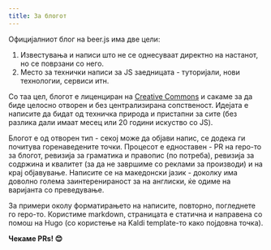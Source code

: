 ```yaml
---
title: За блогот
---
```


Официјалниот блог на beer.js има две цели:

1. Известувања и написи што не се однесуваат директно на настанот, но се поврзани со него. 
2. Место за технички написи за JS заедницата - туторијали, нови технологии, сервиси итн.

Со таа цел, блогот е лиценциран на [Creative Commons](https://en.wikipedia.org/wiki/Creative_Commons_license) и сакаме за да биде целосно отворен и без централизирана сопственост. Идејата е написите да бидат од техничка природа и пристапни за сите (без разлика дали имаат месец или 20 години искуство со JS).

Блогот е од отворен тип - секој може да објави напис, се додека ги почитува горенаведените точки. Процесот е едноставен - PR на repo-то за блогот, ревизија за граматика и правопис (по потреба), ревизија за содржина и квалитет (за да не завршиме со реклами за производи) и на крај објавување. Написите се на македонски јазик - доколку има доволно голема заинтеренираност за на англиски, ќе одиме на варијанта со преведување.

За примери околу форматирањето на написите, повторно, погледнете го repo-то. Користиме markdown, страницата е статична и направена со помош на Hugo (со користење на Kaldi template-то како појдовна точка).

__Чекаме PRs! 😊__ 